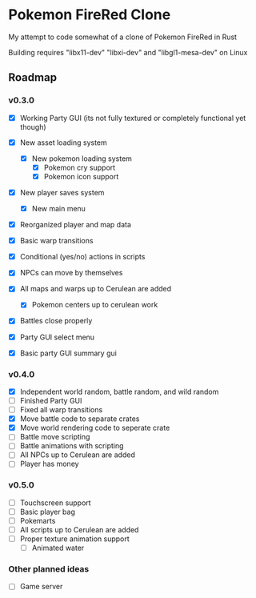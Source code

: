 # Pokemon FireRed Clone

My attempt to code somewhat of a clone of Pokemon FireRed in Rust

Building requires "libx11-dev" "libxi-dev" and "libgl1-mesa-dev" on Linux

## Roadmap

### v0.3.0

- [X] Working Party GUI (its not fully textured or completely functional yet though)
- [X] New asset loading system
    - [X] New pokemon loading system
         - [X] Pokemon cry support
         - [X] Pokemon icon support
- [X] New player saves system
    - [X] New main menu
- [X] Reorganized player and map data
- [X] Basic warp transitions
- [X] Conditional (yes/no) actions in scripts
- [X] NPCs can move by themselves
- [X] All maps and warps up to Cerulean are added
    - [X] Pokemon centers up to cerulean work
- [X] Battles close properly

- [X] Party GUI select menu
- [X] Basic party GUI summary gui

### v0.4.0

- [X] Independent world random, battle random, and wild random
- [ ] Finished Party GUI
- [ ] Fixed all warp transitions
- [X] Move battle code to separate crates
- [X] Move world rendering code to seperate crate
- [ ] Battle move scripting
- [ ] Battle animations with scripting
- [ ] All NPCs up to Cerulean are added
- [ ] Player has money

### v0.5.0

- [ ] Touchscreen support
- [ ] Basic player bag
- [ ] Pokemarts
- [ ] All scripts up to Cerulean are added
- [ ] Proper texture animation support
    - [ ] Animated water

### Other planned ideas

 - [ ] Game server